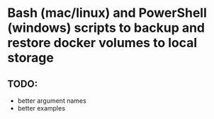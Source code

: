 # Bash (mac/linux) and PowerShell (windows) scripts to backup and restore docker volumes to local storage

## TODO:
* better argument names
* better examples
